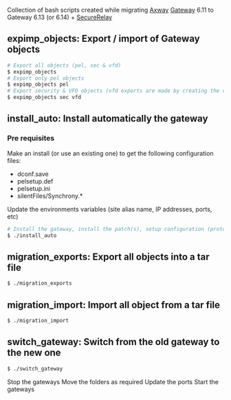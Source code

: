 Collection of bash scripts created while migrating 
[Axway](http://www.axway.fr/) [Gateway](http://www.axway.fr/produits-solutions/mft/gateways/gateway) 6.11 
to Gateway 6.13 (or 6.14) + [SecureRelay](http://www.axway.fr/produits-solutions/mft/gateways/dmz-security)

## expimp_objects: Export / import of Gateway objects

``` bash
# Export all objects (pel, sec & vfd)
$ expimp_objects
# Export only pel objects
$ expimp_objects pel
# Export security & VFD objects (vfd exports are made by creating the vfdadm create commands for the directories, NOT by vfdbase)
$ expimp_objects sec vfd
```

## install_auto: Install automatically the gateway

### Pre requisites

Make an install (or use an existing one) to get the following configuration files:
- dconf.save
- pelsetup.def
- pelsetup.ini
- silentFiles/Synchrony.*

Update the environments variables (site alias name, IP addresses, ports, etc)

``` bash
# Install the gateway, install the patch(s), setup configuration (protocols, etc)
$ ./install_auto
```

## migration_exports: Export all objects into a tar file

``` bash
$ ./migration_exports
```

## migration_import: Import all object from a tar file

``` bash
$ ./migration_import
```

## switch_gateway: Switch from the old gateway to the new one

``` bash
$ ./switch_gateway
```

Stop the gateways
Move the folders as required
Update the ports
Start the gateways